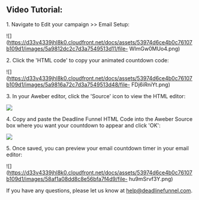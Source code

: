 ## Video Tutorial:

  

1\.  Navigate to Edit your campaign >> Email Setup: 

![](https://d33v4339jhl8k0.cloudfront.net/docs/assets/53974d6ce4b0c76107b109d1/images/5a9812dc2c7d3a7549513d11/file-
WImGw0MUo4.png)


2\. Click the 'HTML code' to copy your animated countdown code: 

![](https://d33v4339jhl8k0.cloudfront.net/docs/assets/53974d6ce4b0c76107b109d1/images/5a9816a72c7d3a7549513d48/file-
FDj6iRniYt.png)


3\. In your Aweber editor, click the 'Source' icon to view the HTML editor: 

![](https://d33v4339jhl8k0.cloudfront.net/docs/assets/53974d6ce4b0c76107b109d1/images/57c08fc2903360342852e7a6/file-U8YVEC3cmM.png)


4\. Copy and paste the Deadline Funnel HTML Code into the Aweber Source box where you want your countdown to appear and click 'OK': 

![](https://d33v4339jhl8k0.cloudfront.net/docs/assets/53974d6ce4b0c76107b109d1/images/57c09045c6979156e4f1e33a/file-t8jn1cIW4K.png)


5\. Once saved, you can preview your email countdown timer in your email editor: 

![](https://d33v4339jhl8k0.cloudfront.net/docs/assets/53974d6ce4b0c76107b109d1/images/58af1a08dd8c8e56bfa7f4d9/file-
hu9mSrvf3Y.png)

If you have any questions, please let us know at
[help@deadlinefunnel.com](mailto:mailto:help@deadlinefunnel.com).

